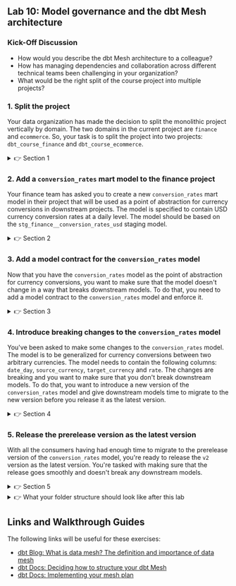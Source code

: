 ## Lab 10: Model governance and the dbt Mesh architecture

### Kick-Off Discussion
* How would you describe the dbt Mesh architecture to a colleague?
* How has managing dependencies and collaboration across different technical teams been challenging in your organization?
* What would be the right split of the course project into multiple projects?

### 1. Split the project

Your data organization has made the decision to split the monolithic project vertically by domain. The two domains in the current project are `finance` and `ecommerce`. So, your task is to split the project into two projects: `dbt_course_finance` and `dbt_course_ecommerce`. 

<details>
  <summary>👉 Section 1</summary>

  (1) Create a new `dbt_course_finance` subfolder in the project root directory and copy the `dbt_project.yml` to the new folder and update contents to reflect the new project

  (2) Move `finance` models into the new folder

  (3) Run `dbt run` in the `dbt_course_finance` subfolder to make sure everything works. If not, fix it!

  (4) Repeat steps 1-2 for the `dbt_course_ecommerce` project so that it includes `ecomm` and `stripe` models

  (5) Import the `dbt_course_finance` project into `dbt_course_ecommerce` project by adding it as a package to `dbt_course_ecommerce/packages.yml` and then running `dbt deps`:

  ```yml
  packages:
    - local: ../dbt_course_finance
    ...
  ```

  (6) Upgrade refs to cross-project refs in the `dbt_course_ecommerce` project: `{{ ref('dbt_course_finance', '<model-name>') }}`

  (7) Run `dbt run` in the `dbt_course_ecommerce` project. What happens?
</details>


### 2. Add a `conversion_rates` mart model to the finance project

Your finance team has asked you to create a new `conversion_rates` mart model in their project that will be used as a point of abstraction for currency conversions in downstream projects. The model is specified to contain USD currency conversion rates at a daily level. The model should be based on the `stg_finance__conversion_rates_usd` staging model.

<details>
  <summary>👉 Section 2</summary>

  (1) Add `models/marts/conversion_rates.sql` to the finance project

  ```sql
  with rates_usd as (
      select
          *
      from {{ ref('stg_finance__conversion_rates_usd') }}
  ),

  fields as (
      select
          ... -- TODO: Explicitly select the fields you need
      from rates_usd
  ),

  final as (
      select
          *
      from fields
  )

  select
      *
  from final
  ```

  (2) Update all downstream `stg_finance__conversion_rates_usd` refs to `conversion_rates`

  (3) Ensure the model runs `dbt run -s conversion_rates`
</details>

### 3. Add a model contract for the `conversion_rates` model

Now that you have the `conversion_rates` model as the point of abstraction for currency conversions, you want to make sure that the model doesn't change in a way that breaks downstream models. To do that, you need to add a model contract to the `conversion_rates` model and enforce it.


<details>
  <summary>👉 Section 3</summary>

  (1) Add a `models/marts/conversion_rates.yml` schema YML file to the finance project

  (2) Enforce the model contract in the YML

  ```yml
  version: 2

  models:
    - name: conversion_rates
      description: USD currency conversion rates at a daily level
      config:
        contract:
          enforced: true
  ```

  (3) Run the model using `dbt run -s conversion_rates`. What happens?

  (4) Add column data types to the `conversion_rates` model YML:

  ```yml
  version: 2

  models:
    - name: conversion_rates
      description: USD currency conversion rates at a daily level
      config:
        contract:
          enforced: true
      columns:
        - name: conversion_rate_id
          data_type: ...  # TODO: Add data_type

        - name: date_day
          data_type: ...  # TODO: Add data_type

        - name: currency
          data_type: ...  # TODO: Add data_type

        - name: rate_usd
          data_type: ...  # TODO: Add data_type
  ```

  (5) Run the model again and ensure it finishes OK. Look at the DDL in the debug logs. Can you see the contract at play?
</details>


### 4. Introduce breaking changes to the `conversion_rates` model

You've been asked to make some changes to the `conversion_rates` model. The model is to be generalized for currency conversions between two arbitrary currencies. The model needs to contain the following columns: `date_day`, `source_currency`, `target_currency` and `rate`. The changes are breaking and you want to make sure that you don't break downstream models. To do that, you want to introduce a new version of the `conversion_rates` model and give downstream models time to migrate to the new version before you release it as the latest version.

<details>
  <summary>👉 Section 4</summary>

  (1) Rename the `conversion_rates` model to `conversion_rates_v1` in the finance project

  (2) Add `v1` version to the `conversion_rates` schema YML and set the latest version to `1`

  ```yml

  version: 2

  models:
    - name: conversion_rates
      latest_version: 1
      description: USD currency conversion rates at a daily level
      config:
        contract:
          enforced: true
      columns:
        ...
      versions:
        - v: 1
  ```

  (3) Create the new generalized version of the `conversion_rates` model in `models/marts/conversion_rates_v2.sql`:

  ```sql
  with rates_usd as (
      select
          *
      from {{ ref('stg_finance__conversion_rates_usd') }}
  ),

  fill_usd as (
      select
          date_day,
          currency,
          rate_usd
      from rates_usd

      union all

      select distinct
          date_day,
          'USD' as currency,
          1 as rate_usd
      from rates_usd
  ),

  fields as (
      select
          date_day,
          currency as source_currency,
          'USD' as target_currency,
          rate_usd as rate
      from fill_usd
  ),

  final as (
      select
          {{ dbt_utils.generate_surrogate_key(["date_day", "source_currency", "target_currency"]) }} as conversion_rate_id,
          *
      from fields
  )

  select
      *
  from final
  ```

  (4) Run the model using `dbt run -s conversion_rates`. What happens?

  (5) Switch to the `dbt_course_ecommerce` project and ensure that all the models are still running OK

</details>

### 5. Release the prerelease version as the latest version

With all the consumers having had enough time to migrate to the prerelease version of the `conversion_rates` model, you're ready to release the `v2` version as the latest version. You're tasked with making sure that the release goes smoothly and doesn't break any downstream models.

<details>
  <summary>👉 Section 5</summary>

  (1) Set `latest_version: 2` in the `conversion_rates` schema YML in the finance project

  (2) In the `dbt_course_ecommerce` project, run `dbt run -s conversion_rates+` to run the model and everything downstream from it. What happens?

  (3) Update any models that are broken by the new version of the `conversion_rates` model

  (4) Run `dbt run -s conversion_rates+` again to make sure everything works

</details>


<details>
  <summary>👉 What your folder structure should look like after this lab</summary>

  ```
  .
  ├── ecommerce/
  │   ├── macros/
  │   │   └── ...
  │   ├── models/
  │   │   ├── marts/
  │   │   │   └── ...
  │   │   └── staging/
  │   │       ├── ecomm/
  │   │       │   └── ...
  │   │       └── stripe/
  │   │           └── ...
  │   ├── dbt_project.yml
  │   └── packages.yml
  └── finance/
      ├── macros/
      │   └── ...
      ├── models/
      │   ├── marts/
      │   │   └── ...
      │   └── staging/
      │       └── finance/
      │           └── ...
      ├── dbt_project.yml
      └── packages.yml
  ```
</details>

## Links and Walkthrough Guides

The following links will be useful for these exercises:

* [dbt Blog: What is data mesh? The definition and importance of data mesh](https://www.getdbt.com/blog/what-is-data-mesh-the-definition-and-importance-of-data-mesh)
* [dbt Docs: Deciding how to structure your dbt Mesh](https://docs.getdbt.com/guides/best-practices/how-we-mesh/mesh-2-structures)
* [dbt Docs: Implementing your mesh plan](https://docs.getdbt.com/guides/best-practices/how-we-mesh/mesh-3-implementation)
